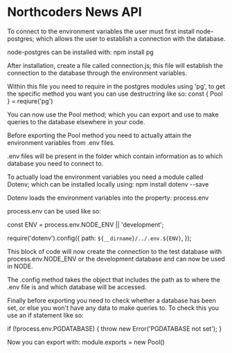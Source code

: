 # Northcoders News API

To connect to the environment variables the user must first install node-postgres; which allows the user to establish a connection with the database.

node-postgres can be installed with: npm install pg

After installation, create a file called connection.js; this file will establish the connection to the database through the environment variables.

Within this file you need to require in the postgres modules using 'pg', to get the specific method you want you can use destructring like so:
const { Pool } = reqiure('pg')

You can now use the Pool method; which you can export and use to make queries to the database elsewhere in your code.

Before exporting the Pool method you need to actually attain the environment variables from .env files.

.env files will be present in the folder which contain information as to which database you need to connect to.

To actually load the environment variables you need a module called Dotenv; which can be installed locally using: npm install dotenv --save

Dotenv loads the environment variables into the property: process.env

process.env can be used like so:

const ENV = process.env.NODE_ENV || 'development';

require('dotenv').config({
path: `${__dirname}/../.env.${ENV}`,
});

This block of code will now create the connection to the test database with process.env.NODE_ENV or the development database and can now be used in NODE.

The .config method takes the object that includes the path as to where the .env file is and which database will be accessed.

Finally before exporting you need to check whether a database has been set, or else you won't have any data to make queries to. To check this you use an if statement like so:

if (!process.env.PGDATABASE) {
throw new Error('PGDATABASE not set');
}

Now you can export with: module.exports = new Pool()
